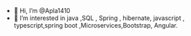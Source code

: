 - 👋 Hi, I’m @Apla1410
- 👀 I’m interested in java ,SQL , Spring , hibernate, javascript , typescript,spring boot ,Microservices,Bootstrap, Angular.

<!---
Apla1410/Apla1410 is a ✨ special ✨ repository because its `README.md` (this file) appears on your GitHub profile.
You can click the Preview link to take a look at your changes.
--->
